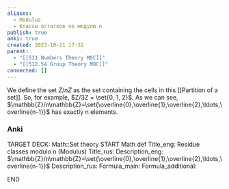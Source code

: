 ```yaml
---
aliases:
  - Modulus
  - Классы остатков по модулю n
publish: true
anki: true
created: 2023-10-21 17:32
parent:
  - "[[511 Numbers Theory MOC]]"
  - "[[512.54 Group Theory MOC]]"
connected: []
---
```


We define the set $Z/nZ$ as the set containing the cells in this [[Partition of a set]]. 
So, for example, $Z/3Z = \set{0, 1, 2}$. 
As we can see, $\mathbb{Z}/n\mathbb{Z}=\set{\overline{0},\overline{1},\overline{2},\ldots,\overline{n-1}}$ has exactly n elements.

### Anki
TARGET DECK: Math::Set theory
START
Math def
Title_eng: Residue classes modulo n (Modulus)
Title_rus: 
Description_eng: $\mathbb{Z}/n\mathbb{Z}=\set{\overline{0},\overline{1},\overline{2},\ldots,\overline{n-1}}$
Description_rus: 
Formula_main: 
Formula_additional:
<!--ID: 1697899492182-->
END




